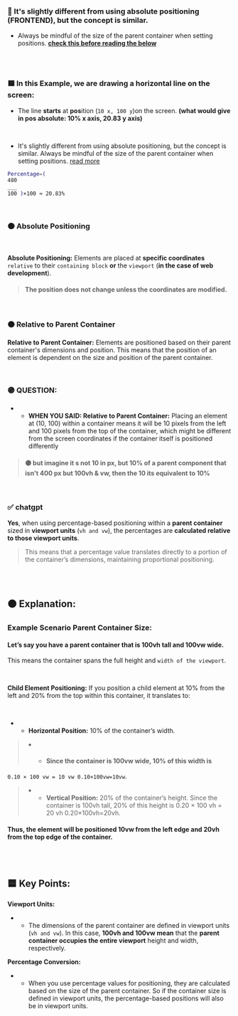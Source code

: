 ### 🍊 It's slightly different from using absolute positioning (FRONTEND), but the concept is similar.

-  Always be mindful of the size of the parent container when setting positions.  **[check this before reading the below](./z_DRAW_line_0.md)**


<br>
<br>

### 🟦 In this Example, we are drawing a horizontal line on the screen:

- The line **starts** at **pos**ition (`10 x, 100 y`)on the screen.  **(what would give in pos absolute: 10% x axis, 20.83 y axis)**

<br>

- It's slightly different from using absolute positioning, but the concept is similar. Always be mindful of the size of the parent container when setting positions. [read more]()

```bash
Percentage=(
480
___
100 )×100 ≈ 20.83%
```

<br>

### 🟠 Absolute Positioning

<br>

**Absolute Positioning:** Elements are placed at **specific coordinates** `relative` to their `containing block` **or** the `viewport` (**in the case of web development**).

> #### The position does not change unless the coordinates are modified.

<br>

### 🟠 Relative to Parent Container

**Relative to Parent Container:** Elements are positioned based on their parent container's dimensions and position. This means that the position of an element is dependent on the size and position of the parent container.

<br>

### 🟣 QUESTION:

- - **WHEN YOU SAID: Relative to Parent Container:** Placing an element at (10, 100) within a container means it will be 10 pixels from the left and 100 pixels from the top of the container, which might be different from the screen coordinates if the container itself is positioned differently

> #### 🟣 but imagine it s not 10 in px, but 10% of a parent component that isn't 400 px but 100vh & vw, then the 10 its equivalent to 10%

<br>

### ✅ chatgpt

 **Yes**, when using percentage-based positioning within a **parent container** sized in **viewport units** (`vh and vw`), the percentages are **calculated relative to those viewport units**.
>  This means that a percentage value translates directly to a portion of the container’s dimensions, maintaining proportional positioning.

<br>

<br>

## 🟠 Explanation:

### Example Scenario Parent Container Size:

#### Let’s say you have a parent container that is 100vh tall and 100vw wide.

  This means the container spans the full height and `width of the viewport`.

  <br>

**Child Element Positioning:** If you position a child element at 10% from the left and 20% from the top within this container, it translates to:

<br>

- - **Horizontal Position:** 10% of the container’s width.



> - - ####   Since the container is 100vw wide, 10% of this width is
`0.10 × 100 vw = 10 vw 0.10×100vw=10vw`.



> - -   **Vertical Position:** 20% of the container’s height. Since the container is 100vh tall, 20% of this height is 0.20 × 100 vh = 20 vh 0.20×100vh=20vh.

#### Thus, the element will be positioned 10vw from the left edge and 20vh from the top edge of the container.

<br>
<br>

## 🟦 Key Points:

**Viewport Units:**

- - The dimensions of the parent container are defined in viewport units (`vh and vw`). In this case, **100vh and 100vw mean** that the **parent container occupies the entire viewport** height and width, respectively.

**Percentage Conversion:**

- - When you use percentage values for positioning, they are calculated based on the size of the parent container. So if the container size is defined in viewport units, the percentage-based positions will also be in viewport units.

<br>

